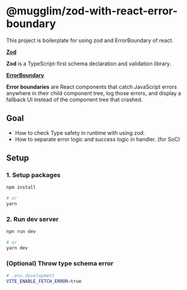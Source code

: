 # @mugglim/zod-with-react-error-boundary

This project is boilerplate for using zod and ErrorBoundary of react.

**[Zod](https://github.com/colinhacks/zod)**

**Zod** is a TypeScript-first schema declaration and validation library.

**[ErrorBoundary](https://reactjs.org/docs/error-boundaries.html#introducing-error-boundaries)**

**Error boundaries** are React components that catch JavaScript errors anywhere in their child component tree, log those errors, and display a fallback UI instead of the component tree that crashed.

## Goal

- How to check Type safety in runtime with using zod.
- How to separate error logic and success logic in handler. (for SoC)

## Setup

### 1. Setup packages

```bash
npm install

# or
yarn
```

### 2. Run dev server

```bash
npn run dev

# or
yarn dev
```

### (Optional) Throw type schema error

```bash
# .env.development
VITE_ENABLE_FETCH_ERROR=true
```
